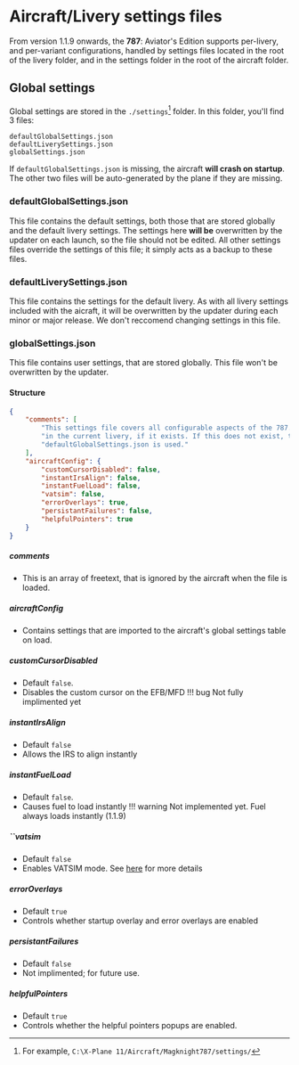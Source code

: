 # Aircraft/Livery settings files
From version 1.1.9 onwards, the **787**: Aviator's Edition supports per-livery, and per-variant configurations, handled by settings files located in the root of the livery folder, and in the settings folder in the root of the aircraft folder.

## Global settings 
Global settings are stored in the ``./settings``[^1] folder. In this folder, you'll find 3 files: 
```
defaultGlobalSettings.json
defaultLiverySettings.json
globalSettings.json
```
If ``defaultGlobalSettings.json`` is missing, the aircraft __will crash on startup__. The other two files will be auto-generated by the plane if they are missing.
[^1]: For example, ``C:\X-Plane 11/Aircraft/Magknight787/settings/``

### defaultGlobalSettings.json
This file contains the default settings, both those that are stored globally and the default livery settings. The settings here __will be__ overwritten by the updater on each launch, so the file should not be edited. All other settings files override the settings of this file; it simply acts as a backup to these files.

### defaultLiverySettings.json
This file contains the settings for the default livery. As with all livery settings included with the aicraft, it will be overwritten by the updater during each minor or major release. We don't reccomend changing settings in this file.

### globalSettings.json
This file contains user settings, that are stored globally. This file won't be overwritten by the updater. 
#### Structure
```json
{
    "comments": [
        "This settings file covers all configurable aspects of the 787. Items in the 'defaultAirlineConfig' section are overridden by a settings/liverySettings.json file",
        "in the current livery, if it exists. If this does not exist, then these values are used. If a setting that is expected is not present here, then values from",
        "defaultGlobalSettings.json is used."
    ],
    "aircraftConfig": {
        "customCursorDisabled": false,
        "instantIrsAlign": false,
        "instantFuelLoad": false,
        "vatsim": false,
        "errorOverlays": true,
        "persistantFailures": false,
        "helpfulPointers": true
    }
}
```

##### comments
* This is an array of freetext, that is ignored by the aircraft when the file is loaded.

##### aircraftConfig
* Contains settings that are imported to the aircraft's global settings table on load.

##### customCursorDisabled
* Default ``false``.
* Disables the custom cursor on the EFB/MFD
!!! bug
    Not fully implimented yet

##### instantIrsAlign
* Default ``false`` 
* Allows the IRS to align instantly

##### instantFuelLoad
* Default ``false``. 
* Causes fuel to load instantly
!!! warning
    Not implemented yet. Fuel always loads instantly (1.1.9)

##### ``vatsim
* Default ``false`` 
* Enables VATSIM mode. See [here](./vatsim) for more details

##### errorOverlays
* Default ``true`` 
* Controls whether startup overlay and error overlays are enabled

##### persistantFailures
* Default ``false`` 
* Not implimented; for future use.

##### helpfulPointers
* Default ``true`` 
* Controls whether the helpful pointers popups are enabled.
